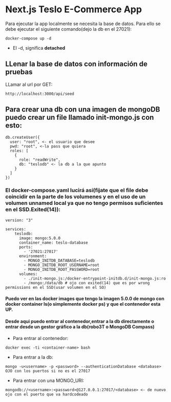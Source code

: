 # Next.js Teslo E-Commerce App
Para ejecutar la app localmente se necesita la base de datos. Para ello se debe ejecutar el siguiente comando(dejo la db en el 27021):
```
docker-compose up -d
```
* El -d, significa __detached__

## LLenar la base de datos con información de pruebas

LLamar al url por GET: 
```
http://localhost:3000/api/seed
```

## Para crear una db con una imagen de mongoDB puedo crear un file llamado init-mongo.js con esto:

```
db.createUser({
  user: "root", <- el usuario que desee
  pwd: "root", <-la pass que quiera
  roles: [
    {
      role: "readWrite",
      db: "teslodb" <- la db a la que apunto
    }
  ]
})
```

### El docker-compose.yaml lucirá asi(fijate que el file debe coincidir en la parte de los volumenes y en el uso de un volumen unnamed local ya que no tengo permisos suficientes en el SSD.Exited(14)):
```
version: "3"

services:
    teslodb:
      image: mongo:5.0.0
      container_name: teslo-database
      ports:
        - '27021:27017'
      environment:
        - MONGO_INITDB_DATABASE=teslodb
        - MONGO_INITDB_ROOT_USERNAME=root
        - MONGO_INITDB_ROOT_PASSWORD=root
      volumes:
        - ./init-mongo.js:/docker-entrypoint-initdb.d/init-mongo.js:ro
        - /mongo:/data/db # ojo con exited(14) que es por wrong permissions en el SSD(usar volumen en el SO)
```

#### Puedo ver en las docker images que tengo la imagen 5.0.0 de mongo con docker container ls(o simplemente docker ps) y que el contenedor esta UP.
#### Desde aqui puedo entrar al contenedor,entrar a la db directamente o entrar desde un gestor gráfico a la db(robo3T o MongoDB Compass)

- Para entrar al contenedor:
```
docker exec -ti <container-name> bash
```

- Para entrar a la db:
```
mongo -u<username> -p <password> --authenticationDatabase <database> OJO con los puertos si no es el 27017
```

- Para entrar con una MONGO_URI:
```
mongodb://<username>:<password>@127.0.0.1:27017/<database> <- de nuevo ojo con el puerto que va hardcodeado
```